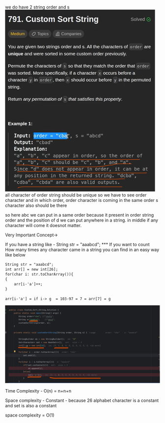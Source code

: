 
we do have 2 string order and s
![img_1.png](img_1.png)
all character of order string should be unique
so we have to see order character and in which order, order character is coming in the same order s character also should be there

so here abc we can put in a same order because it present in order string order and the position of d we can put anywhere in a string.
in middle if any character will come it doesnot matter.


Very Important Concept->

If you have a string like - String str = "aaabcd";
*** If you want to count How many times any character came in a string you can find in an easy way like below
    
    String str = "aaabcd";
    int arr[] = new int[26];
    for(char i: str.toCharArray()){
    {
        arr[i-'a']++;
    }

    arr[i-'a'] = if i-> g  = 103-97 = 7 = arr[7] = g

![img.png](img.png)


Time Complexity - O(n)  = n+n+n

Space complexity - Constant - because 26 alphabet character is a constant and set is also a constant

space complexity = O(1)


